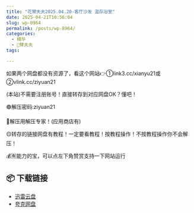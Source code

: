 ```yaml
---
title: "花臂夫夫2025.04.20-客厅沙发 温存浴室"
date: 2025-04-21T10:56:04
slug: wp-8964
permalink: /posts/wp-8964/
categories:
  - 精华
  - 🌸臂夫夫
tags:

---
```


如果两个网盘都没有资源了，看这个网站👉①link3.cc/xianyu21或②vlink.cc/ziyuan21

(本站)不需要注册账号！直接转存到对应网盘OK？懂吧！

🟢解压密码:ziyuan21

🔵解压用解压专家！(应用商店有)

🟡转存的链接网盘有教程！一定要看教程！按教程操作！不按教程操作你不会解压！

💰🈶能力的宝，可以点左下角赞赏支持一下网站运行

## 📦 下载链接
- [迅雷云盘](https://blziyuan21.com/pay-download/8964?key=b1832e02e1&down_id=0)
- [夸克网盘](https://blziyuan21.com/pay-download/8964?key=b1832e02e1&down_id=1)

